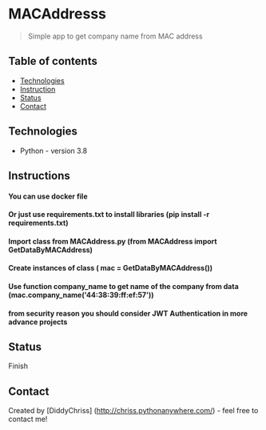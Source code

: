 # MACAddresss
> Simple app to get company name  from MAC address

## Table of contents
* [Technologies](#technologies)
* [Instruction](#instructions)
* [Status](#status)
* [Contact](#contact)


## Technologies
* Python - version 3.8

## Instructions
#### You can use docker file
#### Or just use requirements.txt to install libraries (pip install -r requirements.txt)
#### Import class from MACAddress.py (from MACAddress import GetDataByMACAddress)
#### Create instances of class ( mac = GetDataByMACAddress())
#### Use function company_name to get name of the company from data (mac.company_name('44:38:39:ff:ef:57'))
#### from security reason you should consider JWT Authentication in more advance projects

## Status
Finish

## Contact
Created by [DiddyChriss] (http://chriss.pythonanywhere.com/) - feel free to contact me!
